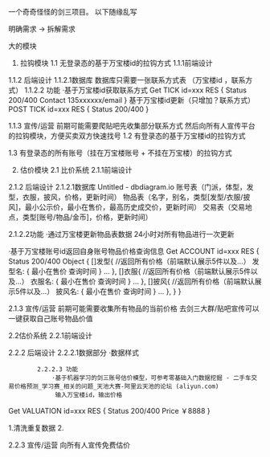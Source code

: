 一个奇奇怪怪的剑三项目。
以下随缘乱写

明确需求 ->  拆解需求

大的模块

1. 拉钩模块
1.1 无登录态的基于万宝楼id的拉钩方式
1.1.1前端设计
    

1.1.2 后端设计
1.1.2.1数据库
数据库只需要一张联系方式表 （万宝楼id ，联系方式）
1.1.2.2 功能
·基于万宝楼id获取联系方式
Get TICK id=xxx
RES {
Status  200/400
Contact  135xxxxxx/email
}
基于万宝楼id更新（只增加？联系方式）
POST TICK id=xxx
RES {
Status 200/400
}

1.1.3 宣传/运营
前期可能需要爬贴吧先收集部分联系方式
然后向所有人宣传平台的拉钩模块，方便买卖双方快速找号
1.2 有登录态的基于万宝楼id的拉钩方式

1.3 有登录态的所有账号（挂在万宝楼账号 + 不挂在万宝楼）的拉钩方式

2. 估价模块
2.1 比价系统
2.1.1前端设计
    
2.1.2 后端设计
2.1.2.1数据库 Untitled - dbdiagram.io
账号表（门派，体型，发型，衣服，披风，价格，更新时间）
物品表（名字，别名，类型[发型/衣服/披风]，最小公示价，最小在售价，最高历史成交价，更新时间）
交易表（交易地点，类型[账号/物品/金币]，价格，更新时间）
 

2.1.2.2功能
	·通过万宝楼更新物品表数据
	24小时对所有物品进行一次更新

·基于万宝楼账号id返回自身账号物品价格查询信息
Get ACCOUNT id=xxx
RES {
Status  200/400
	Object {
	[]发型{   //返回所有价格（前端默认展示5件以及…）
		发型名: {
	最小在售价
	查询时间
} …
},
	[]衣服{  //返回所有价格（前端默认展示5件以及…）
		衣服名: {
	最小在售价
	查询时间
} …
},
[]披风{  //返回所有价格（前端默认展示5件以及…）
		披风名: {
	最小在售价
	查询时间
} …
},
}
}
			
2.1.3 宣传/运营
前期可能需要收集所有物品的当前价格
去剑三大群/贴吧宣传可以一键获取自己账号物品价值

2.2估价系统
2.2.1前端设计

2.2.2 后端设计
			2.2.2.1数据部分
				·数据样式
			
			2.2.2.3 功能
				·基于机器学习的剑三账号估价模型，可参考零基础入门数据挖掘 - 二手车交易价格预测_学习赛_相关的问题_天池大赛-阿里云天池的论坛 (aliyun.com)
                 输入万宝楼id，输出价格
Get VALUATION id=xxx
RES {
Status  200/400
Price  ￥8888
}

1.清洗重复数据
2.

2.2.3 宣传/运营
向所有人宣传免费估价










































